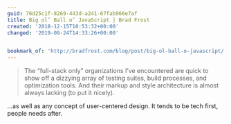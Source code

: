 ```yaml
---
guid: 76d25c1f-8269-443d-a241-67fab966e7af
title: Big ol’ Ball o’ JavaScript | Brad Frost
created: '2018-12-15T10:53:32+00:00'
changed: '2019-09-24T14:33:26+00:00'


bookmark_of: 'http://bradfrost.com/blog/post/big-ol-ball-o-javascript/'
---
```


> The “full-stack only” organizations I’ve encountered are quick to show off a dizzying array of testing suites, build processes, and optimization tools. And their markup and style architecture is almost always lacking (to put it nicely). 

...as well as any concept of user-centered design. It tends to be tech first, people needs after. 
